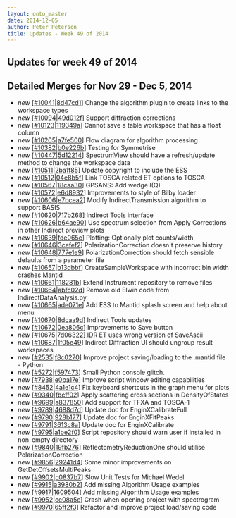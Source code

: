 ```yaml
---
layout: onto_master
date: 2014-12-05
author: Peter Peterson
title: Updates - Week 49 of 2014
---
```

Updates for week 49 of 2014
---------------------------

Detailed Merges for Nov 29 - Dec 5, 2014
----------------------------------------
* *new* \[[#10041](http://trac.mantidproject.org/mantid/ticket/10041)\|[8d47cd1](https://github.com/mantidproject/mantid/commit/8d47cd1a6c7774416454ea8436d573b8fd8f3770)\] Change the algorithm plugin to create links to the workspace types
* *new* \[[#10094](http://trac.mantidproject.org/mantid/ticket/10094)\|[49d012f](https://github.com/mantidproject/mantid/commit/49d012fed6ccf0df9e4020a8317e8d5f584ccaee)\] Support diffraction corrections
* *new* \[[#10123](http://trac.mantidproject.org/mantid/ticket/10123)\|[119349a](https://github.com/mantidproject/mantid/commit/119349a149e71de3a6d21e6240f7e80cf872ec6f)\] Cannot save a table workspace that has a float column
* *new* \[[#10205](http://trac.mantidproject.org/mantid/ticket/10205)\|[a7fe500](https://github.com/mantidproject/mantid/commit/a7fe500702aa1a959af2361a6da7c65445fa4eb8)\] Flow diagram for algorithm processing
* *new* \[[#10382](http://trac.mantidproject.org/mantid/ticket/10382)\|[b0e226b](https://github.com/mantidproject/mantid/commit/b0e226bdd39d4651867dab62dbe102bda74b00ee)\] Testing for Symmetrise
* *new* \[[#10447](http://trac.mantidproject.org/mantid/ticket/10447)\|[5d12214](https://github.com/mantidproject/mantid/commit/5d1221493a6af3a276b8ecfb5252fd196a172f58)\] SpectrumView should have a refresh/update method to change the workspace data
* *new* \[[#10511](http://trac.mantidproject.org/mantid/ticket/10511)\|[2ba1f85](https://github.com/mantidproject/mantid/commit/2ba1f852c508e8d2af65e5e4cd19bbc1b1cd8f01)\] Update copyright to include the ESS
* *new* \[[#10512](http://trac.mantidproject.org/mantid/ticket/10512)\|[04e8b5f](https://github.com/mantidproject/mantid/commit/04e8b5f9fdee389fce4dd13e7c89823039770609)\] Link TOSCA related ET options to TOSCA
* *new* \[[#10567](http://trac.mantidproject.org/mantid/ticket/10567)\|[18caa30](https://github.com/mantidproject/mantid/commit/18caa30a6cb5dabaabb12c0972a9f4b3511d5358)\] GPSANS: Add wedge I(Q)
* *new* \[[#10572](http://trac.mantidproject.org/mantid/ticket/10572)\|[e6d8932](https://github.com/mantidproject/mantid/commit/e6d8932ae782c5d2687fee4bf4dcc1ce5a6ccc64)\] Improvements to style of Bilby loader
* *new* \[[#10606](http://trac.mantidproject.org/mantid/ticket/10606)\|[e7bcea2](https://github.com/mantidproject/mantid/commit/e7bcea2ad0c0217e26f17a932172dd09bf41c4cb)\] Modify IndirectTransmission algorithm to support BASIS
* *new* \[[#10620](http://trac.mantidproject.org/mantid/ticket/10620)\|[717b268](https://github.com/mantidproject/mantid/commit/717b268e9fe365a28632154114b0b388ffa3d86b)\] Indirect Tools interface
* *new* \[[#10626](http://trac.mantidproject.org/mantid/ticket/10626)\|[b64ae90](https://github.com/mantidproject/mantid/commit/b64ae9020d8d5012376cacca8cbd26850b231a66)\] Use spectrum selection from Apply Corrections in other Indirect preview plots
* *new* \[[#10639](http://trac.mantidproject.org/mantid/ticket/10639)\|[fde065c](https://github.com/mantidproject/mantid/commit/fde065c21c453efadb9abe9713c5c8001097a268)\] Plotting: Optionally plot counts/width
* *new* \[[#10646](http://trac.mantidproject.org/mantid/ticket/10646)\|[3cefef2](https://github.com/mantidproject/mantid/commit/3cefef20a7296fd20525d6873e06de5234de65fe)\] PolarizationCorrection doesn't preserve history
* *new* \[[#10648](http://trac.mantidproject.org/mantid/ticket/10648)\|[777e1e9](https://github.com/mantidproject/mantid/commit/777e1e935a3565b78d5b3c09adaba806412b5e90)\] PolarizationCorrection should fetch sensible defaults from a parameter file
* *new* \[[#10657](http://trac.mantidproject.org/mantid/ticket/10657)\|[b13dbbf](https://github.com/mantidproject/mantid/commit/b13dbbf988756d89d7b372c59f5ca524489ef884)\] CreateSampleWorkspace with incorrect bin width crashes Mantid
* *new* \[[#10661](http://trac.mantidproject.org/mantid/ticket/10661)\|[118281b](https://github.com/mantidproject/mantid/commit/118281bc22b0010f59aca5cc9cc114675e87b66a)\] Extend Instrument repository to remove files
* *new* \[[#10664](http://trac.mantidproject.org/mantid/ticket/10664)\|[abfc02d](https://github.com/mantidproject/mantid/commit/abfc02dc6e38805a2c12e8fed067a83b4ea8a93c)\] Remove old Elwin code from IndirectDataAnalysis.py
* *new* \[[#10665](http://trac.mantidproject.org/mantid/ticket/10665)\|[ade071e](https://github.com/mantidproject/mantid/commit/ade071e80ac2c2f18a69e02f8570116a459fa46f)\] Add ESS to Mantid splash screen and help about menu
* *new* \[[#10670](http://trac.mantidproject.org/mantid/ticket/10670)\|[8dcaa9d](https://github.com/mantidproject/mantid/commit/8dcaa9d69a6171b5679273943044f3de930eb3aa)\] Indirect Tools updates
* *new* \[[#10672](http://trac.mantidproject.org/mantid/ticket/10672)\|[0ea806c](https://github.com/mantidproject/mantid/commit/0ea806c060156f632981deae232873fdf44b530c)\] Improvements to Save button
* *new* \[[#10675](http://trac.mantidproject.org/mantid/ticket/10675)\|[7d06322](https://github.com/mantidproject/mantid/commit/7d063222605919b69576b9ccc706a3d51c50cf13)\] IDR ET uses wrong version of SaveAscii
* *new* \[[#10687](http://trac.mantidproject.org/mantid/ticket/10687)\|[1f05e49](https://github.com/mantidproject/mantid/commit/1f05e49618eeb37bd8142d4e463df00cb34a35b5)\] Indirect Diffraction UI should ungroup result workspaces
* *new* \[[#2535](http://trac.mantidproject.org/mantid/ticket/2535)\|[f8c0270](https://github.com/mantidproject/mantid/commit/f8c0270578e6f412f160a52f673aaf92dde76071)\] Improve project saving/loading  to the .mantid file - Python
* *new* \[[#5272](http://trac.mantidproject.org/mantid/ticket/5272)\|[f597473](https://github.com/mantidproject/mantid/commit/f597473a00a08373cc42385b136c4ff43e10a6f3)\] Small Python console glitch.
* *new* \[[#7938](http://trac.mantidproject.org/mantid/ticket/7938)\|[e0ba17e](https://github.com/mantidproject/mantid/commit/e0ba17e80302b19e37437508b026369ed6fe872e)\] Improve script window editing capabilities
* *new* \[[#8452](http://trac.mantidproject.org/mantid/ticket/8452)\|[4a1e1c4](https://github.com/mantidproject/mantid/commit/4a1e1c4a04075912ceb4daf48911b7108b89fa8c)\] Fix keyboard shortcuts in the graph menu for plots
* *new* \[[#9340](http://trac.mantidproject.org/mantid/ticket/9340)\|[fbcff02](https://github.com/mantidproject/mantid/commit/fbcff021d112754842da760fbcd69a51870e542e)\] Apply scattering cross sections in DensityOfStates
* *new* \[[#9699](http://trac.mantidproject.org/mantid/ticket/9699)\|[a837850](https://github.com/mantidproject/mantid/commit/a8378509eea453088402f495614d33f27a6d5e89)\] Add support for TFXA and TOSCA-1
* *new* \[[#9789](http://trac.mantidproject.org/mantid/ticket/9789)\|[4688d7d](https://github.com/mantidproject/mantid/commit/4688d7d9f78defd6319604ec572fa6c8854839d0)\] Update doc for EnginXCalibrateFull
* *new* \[[#9790](http://trac.mantidproject.org/mantid/ticket/9790)\|[928b177](https://github.com/mantidproject/mantid/commit/928b177de4a7b60986965a8c7aa84b471776847d)\] Update doc for EnginXFitPeaks
* *new* \[[#9791](http://trac.mantidproject.org/mantid/ticket/9791)\|[3613c8a](https://github.com/mantidproject/mantid/commit/3613c8ae8ff2af5541a99bafd4dbdf6e6b8378ee)\] Update doc for EnginXCalibrate
* *new* \[[#9795](http://trac.mantidproject.org/mantid/ticket/9795)\|[a1be2f0](https://github.com/mantidproject/mantid/commit/a1be2f04d31d04a53b5bd58026f4e18a737316cf)\] Script repository should warn user if installed in non-empty directory
* *new* \[[#9840](http://trac.mantidproject.org/mantid/ticket/9840)\|[19fb276](https://github.com/mantidproject/mantid/commit/19fb27610c6f6924d5f29f4e12ca09dc4eb0e95e)\] ReflectometryReductionOne should utilise PolarizationCorrection
* *new* \[[#9856](http://trac.mantidproject.org/mantid/ticket/9856)\|[29241d4](https://github.com/mantidproject/mantid/commit/29241d4e13bbd16c09b6084401dec4c693c95b44)\] Some minor improvements on GetDetOffsetsMultiPeaks
* *new* \[[#9902](http://trac.mantidproject.org/mantid/ticket/9902)\|[c0837b7](https://github.com/mantidproject/mantid/commit/c0837b71be0586ce0e5be5ab5cda787ae3209c50)\] Slow Unit Tests for Michael Wedel
* *new* \[[#9915](http://trac.mantidproject.org/mantid/ticket/9915)\|[a3980b2](https://github.com/mantidproject/mantid/commit/a3980b210077c45d33b8169e56e3f1b9b17ad79c)\] Add missing Algorithm Usage examples
* *new* \[[#9917](http://trac.mantidproject.org/mantid/ticket/9917)\|[1609504](https://github.com/mantidproject/mantid/commit/16095046e4f7b035ce3b11bf90b90577bc5900fe)\] Add missing Algorithm Usage examples
* *new* \[[#9952](http://trac.mantidproject.org/mantid/ticket/9952)\|[ce08a5c](https://github.com/mantidproject/mantid/commit/ce08a5c1371bc9a0e467f60b91d067fa4993cd78)\] Crash when opening project with spectrogram
* *new* \[[#9970](http://trac.mantidproject.org/mantid/ticket/9970)\|[65ff2f3](https://github.com/mantidproject/mantid/commit/65ff2f3d28fe2d4fe889cf5f2d2f2bd61eb12485)\] Refactor and improve project load/saving code

